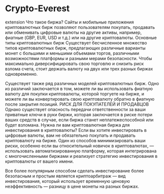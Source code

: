 # Crypto-Everest
extension
Что такое биржа?
Сайты и мобильные приложения криптовалютных бирж позволяют пользователям покупать, продавать или обменивать цифровые валюты на другие активы, например, фиатные (GBP, EUR, USD и т.д.) или на другие криптовалюты.
Основные типы криптовалютных бирж
Существует бесчисленное множество типов криптовалютных бирж, предлагающих различные варианты монет с большими и меньшими объемами торгов, различными возможностями платформы и разными мерами безопасности. Чтобы максимально диверсифицировать свою торговлю и снизить риск взлома счета, стоит держать валюту на двух или трех разных биржах одновременно.

Существует также ряд различных моделей криптовалютных бирж. Одно из различий заключается в том, можете ли вы использовать фиатную валюту для покупки криптовалюты, которой торгуете на бирже, и можете ли вы конвертировать свою криптовалюту обратно в фиатную после закрытия позиций.
РИСК ДЛЯ ПОКУПАТЕЛЕЙ И ПРОДАВЦОВ
Однако существует опасность передачи ответственности за ваши приватные ключи в руки биржи, которая заключается в риске потери ваших средств в случае, если биржа станет неплатежеспособной или будет взломана.
Нужна ли вам криптовалютная биржа для инвестирования в криптовалюты?
Если вы хотите инвестировать в цифровые валюты, вам не обязательно покупать и продавать криптовалюту на бирже. Один из способов минимизировать ваши риски, особенно если вы относительный новичок в криптовалютах, — использовать автоматизированную платформу, которая интегрирована с многочисленными биржами и реализует стратегию инвестирования в криптовалюты от вашего имени.

Все более популярным способом сделать инвестирование более безопасным и простым является криптоарбитраж — вид инвестирования, который использует временную ценовую неэффективность — разницу в цене монеты на разных биржах.
